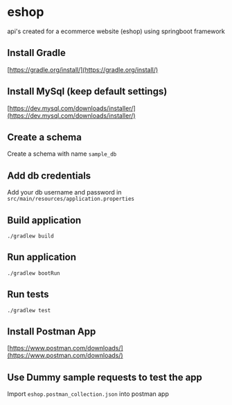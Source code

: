 # eshop
api's created for a ecommerce website (eshop) using springboot framework

## Install Gradle
[https://gradle.org/install/](https://gradle.org/install/)

## Install MySql (keep default settings)
[https://dev.mysql.com/downloads/installer/](https://dev.mysql.com/downloads/installer/)

## Create a schema
Create a schema with name ``sample_db``

## Add db credentials
Add your db username and password in ``src/main/resources/application.properties``

## Build application
``./gradlew build``

## Run application
``./gradlew bootRun``

## Run tests
``./gradlew test``

## Install Postman App
[https://www.postman.com/downloads/](https://www.postman.com/downloads/)

## Use Dummy sample requests to test the app
Import ``eshop.postman_collection.json`` into postman app